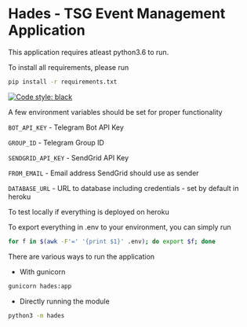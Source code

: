 # Hades - TSG Event Management Application

This application requires atleast python3.6 to run.

To install all requirements, please run

```bash
pip install -r requirements.txt
```

[![Code style: black](https://img.shields.io/badge/code%20style-black-000000.svg)](https://github.com/psf/black)

A few environment variables should be set for proper functionality

`BOT_API_KEY` - Telegram Bot API Key

`GROUP_ID` - Telegram Group ID

`SENDGRID_API_KEY` - SendGrid API Key

`FROM_EMAIL` - Email address SendGrid should use as sender

`DATABASE_URL` - URL to database including credentials - set by default in heroku

To test locally if everything is deployed on heroku

To export everything in .env to your environment, you can simply run
```bash
for f in $(awk -F'=' '{print $1}' .env); do export $f; done
```

There are various ways to run the application

- With gunicorn

```bash
gunicorn hades:app
```

- Directly running the module

```bash
python3 -m hades
```
